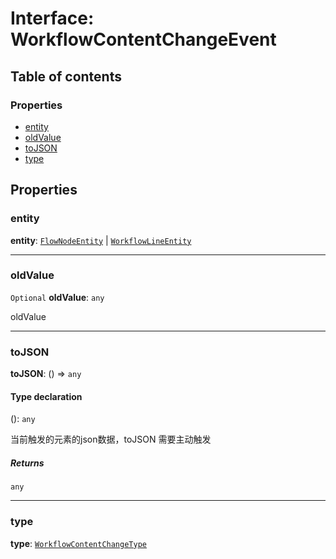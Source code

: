 # Interface: WorkflowContentChangeEvent

## Table of contents

### Properties

* [entity](/auto-docs/free-layout-editor/interfaces/WorkflowContentChangeEvent.md#entity)
* [oldValue](/auto-docs/free-layout-editor/interfaces/WorkflowContentChangeEvent.md#oldvalue)
* [toJSON](/auto-docs/free-layout-editor/interfaces/WorkflowContentChangeEvent.md#tojson)
* [type](/auto-docs/free-layout-editor/interfaces/WorkflowContentChangeEvent.md#type)

## Properties

### entity

**entity**: [`FlowNodeEntity`](/auto-docs/free-layout-editor/classes/FlowNodeEntity-1.md) | [`WorkflowLineEntity`](/auto-docs/free-layout-editor/classes/WorkflowLineEntity.md)

***

### oldValue

`Optional` **oldValue**: `any`

oldValue

***

### toJSON

**toJSON**: () => `any`

#### Type declaration

(): `any`

当前触发的元素的json数据，toJSON 需要主动触发

##### Returns

`any`

***

### type

**type**: [`WorkflowContentChangeType`](/auto-docs/free-layout-editor/enums/WorkflowContentChangeType.md)
